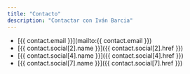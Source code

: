 ```yaml
---
title: "Contacto"
description: "Contactar con Iván Barcia"
---
```


- [{{ contact.email }}](mailto:{{ contact.email }})
- [{{ contact.social[2].name }}]({{ contact.social[2].href }})
- [{{ contact.social[4].name }}]({{ contact.social[4].href }})
- [{{ contact.social[7].name }}]({{ contact.social[7].href }})

